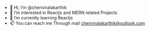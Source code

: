 - 👋 Hi, I’m @cheriviralakarthik
- 👀 I’m interested in Reactjs and MERN related Projects
- 🌱 I’m currently learning Reactjs
- 📫 You can reach me Through mail cheriviralakarthik@outlook.com

